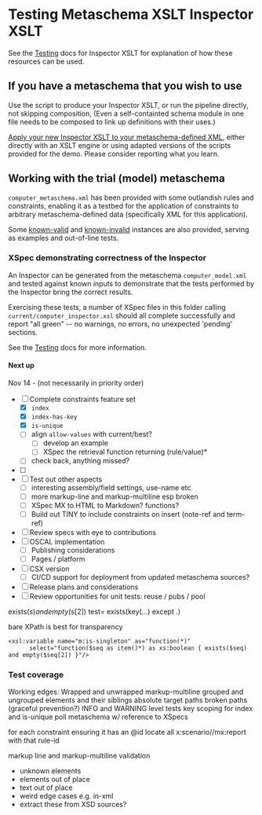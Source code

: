# Testing Metaschema XSLT Inspector XSLT

See the [Testing](../Testing.md) docs for Inspector XSLT for explanation of how these resources can be used.

## If you have a metaschema that you wish to use

Use the script to produce your Inspector XSLT, or run the pipeline directly, not skipping composition, (Even a self-containted schema module in one file needs to be composed to link up definitions with their uses.)

[Apply your new Inspector XSLT to your metaschema-defined XML](../readme.md), either directly with an XSLT engine or using adapted versions of the scripts provided for the demo. Please consider reporting what you learn.

## Working with the trial (model) metaschema

`computer_metaschema.xml` has been provided with some outlandish rules and constraints, enabling it as a testbed for the application of constraints to arbitrary metaschema-defined data (specifically XML for this application).

Some [known-valid](valid/) and [known-invalid](invalid/) instances are also provided, serving as examples and out-of-line tests.

### XSpec demonstrating correctness of the Inspector

An Inspector can be generated from the metaschema `computer_model.xml` and tested against known inputs to demonstrate that the tests performed by the Inspector bring the correct results.

Exercising these tests, a number of XSpec files in this folder calling `current/computer_inspector.xsl` should all complete successfully and report "all green" -- no warnings, no errors, no unexpected 'pending' sections.

See the [Testing](../Testing.md) docs for more information.

#### Next up

Nov 14 - (not necessarily in priority order)

- [ ] Complete constraints feature set
   - [x] `index`
   - [x] `index-has-key`
   - [x] `is-unique`
   - [ ] align `allow-values` with current/best?
     - [ ] develop an example 
     - [ ] XSpec the retrieval function returning (rule/value)*
   - [ ] check back, anything missed?
- [ ] 
- [ ] Test out other aspects
   - [ ] interesting assembly/field settings, use-name etc
   - [ ] more markup-line and markup-multiline esp broken
   - [ ] XSpec MX to HTML to Markdown? functions?
   - [ ] Build out TINY to include constraints on insert (note-ref and term-ref)
- [ ] Review specs with eye to contributions
- [ ] OSCAL implementation
   - [ ] Publishing considerations
   - [ ] Pages / platform
- [ ] CSX version
   - [ ] CI/CD support for deployment from updated metaschema sources?
- [ ] Release plans and considerations
- [ ] Review opportunities for unit tests: reuse / pubs / pool 

exists($s) and empty($s[2])
test= exists(key(...) except .)

bare XPath is best for transparency

```
<xsl:variable name="m:is-singleton" as="function(*)"
      select="function($seq as item()*) as xs:boolean { exists($seq) and empty($seq[2]) }"/>
```

### Test coverage

Working edges:
  Wrapped and unwrapped markup-multiline
  grouped and ungrouped elements and their siblings
  absolute target paths
  broken paths (graceful prevention?)
  INFO and WARNING level tests
  key scoping for index and is-unique
poll metaschema w/ reference to XSpecs

for each constraint ensuring it has an @id locate all x:scenario//mx:report with that rule-id

markup line and markup-multiline validation

- unknown elements
- elements out of place
- text out of place
- weird edge cases e.g. in-xml
- extract these from XSD sources?